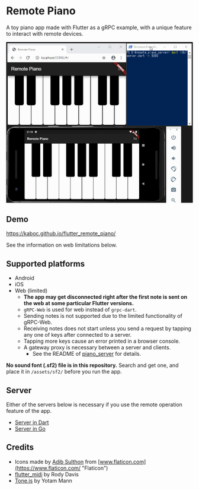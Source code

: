 # Remote Piano

A toy piano app made with Flutter as a gRPC example, with a unique feature to interact with remote devices.

![Screencast](docs/images/remote_piano.gif)

## Demo

https://kaboc.github.io/flutter_remote_piano/

See the information on web limitations below.

## Supported platforms

* Android
* iOS
* Web (limited)
    * **The app may get disconnected right after the first note is sent on the web at some particular Flutter versions.**  
    * `gRPC-Web` is used for web instead of `grpc-dart`.
    * Sending notes is not supported due to the limited functionality of gRPC-Web.
    * Receiving notes does not start unless you send a request by tapping any one of keys after connected to a server.
    * Tapping more keys cause an error printed in a browser console.
    * A gateway proxy is necessary between a server and clients.
        * See the README of [piano_server](https://github.com/kaboc/piano_server) for details.

**No sound font (.sf2) file is in this repository.**
Search and get one, and place it in `/assets/sf2/` before you run the app. 

## Server

Either of the servers below is necessary if you use the remote operation feature of the app.

* [Server in Dart](https://github.com/kaboc/piano_server)
* [Server in Go](https://github.com/kaboc/piano_server_go)

## Credits

* Icons made by [Adib Sulthon](https://www.flaticon.com/authors/adib-sulthon "Adib Sulthon") from [www.flaticon.com](https://www.flaticon.com/ "Flaticon")
* [flutter_midi](https://github.com/rodydavis/flutter_midi) by Rody Davis
* [Tone.js](https://tonejs.github.io/) by Yotam Mann
